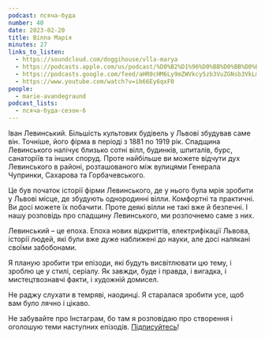 ```yaml
---
podcast: псяча-буда
number: 40
date: 2023-02-20
title: Вілла Марія
minutes: 27
links_to_listen:
  - https://soundcloud.com/doggihouse/vlla-marya
  - https://podcasts.apple.com/us/podcast/%D0%B2%D1%96%D0%BB%D0%BB%D0%B0-%D0%BC%D0%B0%D1%80%D1%96%D1%8F/id1525117216?i=1000600644396
  - https://podcasts.google.com/feed/aHR0cHM6Ly9mZWVkcy5zb3VuZGNsb3VkLmNvbS91c2Vycy9zb3VuZGNsb3VkOnVzZXJzOjg1ODUxNjI2NS9zb3VuZHMucnNz/episode/dGFnOnNvdW5kY2xvdWQsMjAxMDp0cmFja3MvMTQ1MTM3MzkwNw?sa=X&ved=0CAUQkfYCahcKEwjQ97nj6vf9AhUAAAAAHQAAAAAQAQ
  - https://www.youtube.com/watch?v=ib66Ey6qxF0
people:
  - marie-avandegraund
podcast_lists:
  - псяча-буда-сезон-6
---
```


Іван Левинський. Більшість культових будівель у Львові збудував саме він.
Точніше, його фірма в періоді з 1881 по 1919 рік. Спадщина Левинського налічує
близько сотні вілл, будинків, шпиталів, бурс, санаторіїв та інших споруд. Проте
найбільше ви можете відчути дух Левинського в районі, розташованого між
вулицями Генерала Чупринки, Сахарова та Горбачевського.

Це був початок історії фірми Левинського, де у нього була мрія зробити у Львові
місце, де збудують однородинні вілли. Комфортні та практичні. Ви досі можете їх
побачити. Проте деякі вілли не такі вже й безпечні. І нашу розповідь про
спадщину Левинського, ми розпочнемо саме з них.

Левинський – це епоха. Епоха нових відкриттів, електрифікації Львова, історії
людей, які були вже дуже наближені до науки, але досі налякані своїми
забобонами.

Я планую зробити три епізоди, які будуть висвітлювати цю тему, і зроблю це у
стилі, серіалу. Як завжди, буде і правда, і вигадка, і мистецтвознавчі факти, і
художній домисел.

Не раджу слухати в темряві, наодинці. Я старалася зробити усе, щоб вам було
лячно і цікаво.

Не забувайте про Інстаграм, бо там я розповідаю про створення і оголошую теми
наступних епізодів. [Підписуйтесь][1]!

[1]: https://www.instagram.com/psyachabuda_host/
